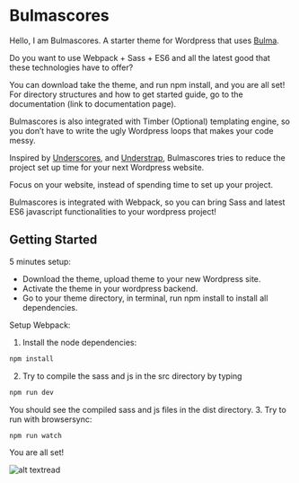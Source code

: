 Bulmascores
===

Hello, I am Bulmascores. A starter theme for Wordpress that uses [Bulma](https://bulma.io/). 

Do you want to use Webpack + Sass + ES6 and all the latest good that these technologies have to offer? 

You can download take the theme, and run npm install, and you are all set! For directory structures and how to get started guide, go to the documentation (link to documentation page).

Bulmascores is also integrated with Timber (Optional) templating engine, so you don’t have to write the ugly Wordpress loops that makes your code messy. 

Inspired by [Underscores](https://underscores.me/), and [Understrap](https://understrap.com/), Bulmascores tries to reduce the project set up time for your next Wordpress website. 

Focus on your website, instead of spending time to set up your project. 

Bulmascores is integrated with Webpack, so you can bring Sass and latest ES6 javascript functionalities to your wordpress project!



Getting Started
---------------

5 minutes setup:
* Download the theme, upload theme to your new Wordpress site. 
* Activate the theme in your wordpress backend.
* Go to your theme directory, in terminal, run npm install to install all dependencies.

Setup Webpack:

1. Install the node dependencies:
```sh
npm install
```
2. Try to compile the sass and js in the src directory by typing 
```sh
npm run dev
```
You should see the compiled sass and js files in the dist directory.
3. Try to run with browsersync:
```sh
npm run watch
```

You are all set!

![alt text](https://github.com/se468/Bulmascores/blob/master/images/made-with-bulma.png "Made with Bulma")read